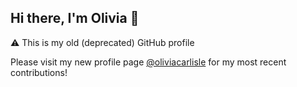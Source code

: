 ## Hi there, I'm Olivia 👋

⚠️ This is my old (deprecated) GitHub profile

Please visit my new profile page [@oliviacarlisle](https://github.com/oliviacarlisle) for my most recent contributions!
